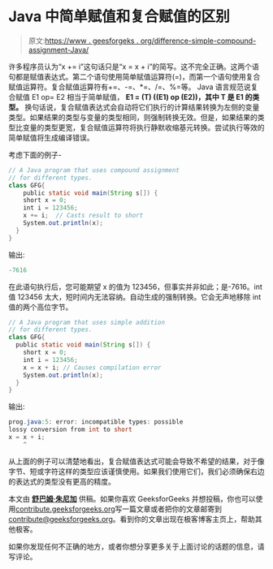 # Java 中简单赋值和复合赋值的区别

> 原文:[https://www . geesforgeks . org/difference-simple-compound-assignment-Java/](https://www.geeksforgeeks.org/difference-simple-compound-assignment-java/)

许多程序员认为“x += i”这句话只是“x = x + i”的简写。这不完全正确。这两个语句都是赋值表达式。第二个语句使用简单赋值运算符(=)，而第一个语句使用复合赋值运算符。复合赋值运算符有+=、-=、*=、/=、%=等。
Java 语言规范说复合赋值 E1 op= E2 相当于简单赋值，
**E1 = (T) ((E1) op (E2))，其中 T 是 E1 的类型。**
换句话说，复合赋值表达式会自动将它们执行的计算结果转换为左侧的变量类型。如果结果的类型与变量的类型相同，则强制转换无效。但是，如果结果的类型比变量的类型更宽，复合赋值运算符将执行静默收缩基元转换。尝试执行等效的简单赋值将生成编译错误。

考虑下面的例子-

```java
// A Java program that uses compound assignment
// for different types.
class GFG{
    public static void main(String s[]) {
    short x = 0;
    int i = 123456;
    x += i;  // Casts result to short
    System.out.println(x);
  }
}
```

输出:

```java
-7616

```

在此语句执行后，您可能期望 x 的值为 123456，但事实并非如此；是-7616。int 值 123456 太大，短时间内无法容纳。自动生成的强制转换。它会无声地移除 int 值的两个高位字节。

```java
// A Java program that uses simple addition
// for different types.
class GFG{
  public static void main(String s[]) {
    short x = 0;
    int i = 123456;
    x = x + i; // Causes compilation error
    System.out.println(x);
  }
}
```

输出:

```java
prog.java:5: error: incompatible types: possible 
lossy conversion from int to short
x = x + i;
    ^
```

从上面的例子可以清楚地看出，复合赋值表达式可能会导致不希望的结果，对于像字节、短或字符这样的类型应该谨慎使用。如果我们使用它们，我们必须确保右边的表达式的类型没有更高的精度。

本文由 [**舒巴姆·朱尼加**](https://auth.geeksforgeeks.org/profile.php?user=shubhamjuneja11) 供稿。如果你喜欢 GeeksforGeeks 并想投稿，你也可以使用[contribute.geeksforgeeks.org](http://www.contribute.geeksforgeeks.org)写一篇文章或者把你的文章邮寄到 contribute@geeksforgeeks.org。看到你的文章出现在极客博客主页上，帮助其他极客。

如果你发现任何不正确的地方，或者你想分享更多关于上面讨论的话题的信息，请写评论。